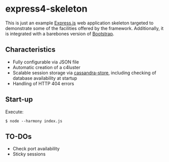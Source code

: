 # express4-skeleton

This is just an example [Express.js](http://expressjs.com/) web
application skeleton targeted to demonstrate some of the facilities offered
by the framework. Additionally, it is integrated with a barebones version of
[Bootstrap](http://getbootstrap.com/).

## Characteristics

- Fully configurable via JSON file
- Automatic creation of a c4luster
- Scalable session storage via [cassandra-store](https://github.com/webcc/cassandra-store),
including checking of database availability at startup
- Handling of HTTP 404 errors

## Start-up

Execute:

```
$ node --harmony index.js
```

## TO-DOs

- Check port availability
- Sticky sessions